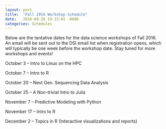 ```yaml
---
layout: post
title:  "Fall 2016 Workshop Schedule"
date:   2016-09-28 19:15:01 -0800
categories: Schedules
---
```

Below are the tentative dates for the data science workshops of Fall 2016. An email will be sent out to the DSI email list when registration opens, which will typically be one week before the workshop date. Stay tuned for more workshops and events!

October 3 – Intro to Linux on the HPC

October 7 – Intro to R

October 20 – Next Gen. Sequencing Data Analysis

October 25 – A Non-trivial Intro to Julia

November 7 – Predictive Modeling with Python

November 17 – Intro to R

December 2 – Topics in R (Interactive visualizations and reports)
